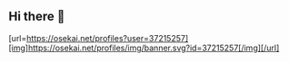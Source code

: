 ## Hi there 👋
[url=https://osekai.net/profiles?user=37215257][img]https://osekai.net/profiles/img/banner.svg?id=37215257[/img][/url]


<!--
**meowmeow10/meowmeow10** is a ✨ _special_ ✨ repository because its `README.md` (this file) appears on your GitHub profile.

Here are some ideas to get you started:

- 🔭 I’m currently working on ...
- 🌱 I’m currently learning ...
- 👯 I’m looking to collaborate on ...
- 🤔 I’m looking for help with ...
- 💬 Ask me about ...
- 📫 How to reach me: ...
- 😄 Pronouns: ...
- ⚡ Fun fact: ...
-->
